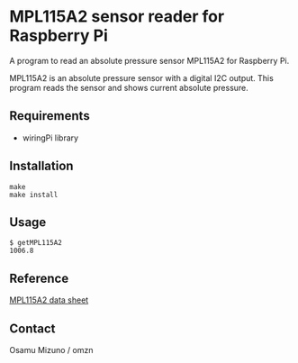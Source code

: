MPL115A2 sensor reader for Raspberry Pi
========

A program to read an absolute pressure sensor MPL115A2 for Raspberry Pi.

MPL115A2 is an absolute pressure sensor with a digital I2C output.
This program reads the sensor and shows current absolute pressure.

## Requirements

- wiringPi library

## Installation

    make
    make install

## Usage

    $ getMPL115A2
    1006.8

## Reference

[MPL115A2 data sheet](http://cache.freescale.com/files/sensors/doc/data_sheet/MPL115A2.pdf)

## Contact

Osamu Mizuno / omzn

